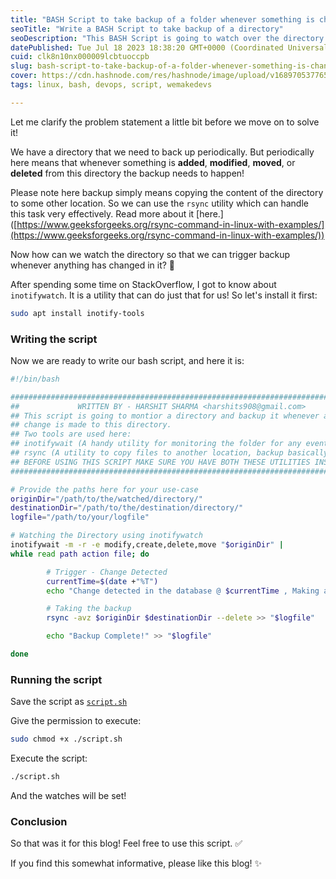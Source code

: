 ```yaml
---
title: "BASH Script to take backup of a folder whenever something is changed in it"
seoTitle: "Write a BASH Script to take backup of a directory"
seoDescription: "This BASH Script is going to watch over the directory and when any change happen (ADD | MODIFY | MOVE | DELETE) it is going to back up the directory."
datePublished: Tue Jul 18 2023 18:38:20 GMT+0000 (Coordinated Universal Time)
cuid: clk8n10nx000009lcbtuoccpb
slug: bash-script-to-take-backup-of-a-folder-whenever-something-is-changed-in-it
cover: https://cdn.hashnode.com/res/hashnode/image/upload/v1689705377654/fc5f7e91-9403-4cf4-9d97-884d9782d181.png
tags: linux, bash, devops, script, wemakedevs

---
```


Let me clarify the problem statement a little bit before we move on to solve it!

We have a directory that we need to back up periodically. But periodically here means that whenever something is **added**, **modified**, **moved**, or **deleted** from this directory the backup needs to happen!

Please note here backup simply means copying the content of the directory to some other location. So we can use the `rsync` utility which can handle this task very effectively. Read more about it \[here.\]([https://www.geeksforgeeks.org/rsync-command-in-linux-with-examples/](https://www.geeksforgeeks.org/rsync-command-in-linux-with-examples/))

Now how can we watch the directory so that we can trigger backup whenever anything has changed in it? 🤔

After spending some time on StackOverflow, I got to know about `inotifywatch`. It is a utility that can do just that for us! So let's install it first:

```bash
sudo apt install inotify-tools
```

### Writing the script

Now we are ready to write our bash script, and here it is:

```bash
#!/bin/bash

################################################################################
##             WRITTEN BY - HARSHIT SHARMA <harshits908@gmail.com>            ##
## This script is going to montior a directory and backup it whenever any     ##
## change is made to this directory.                                          ##
## Two tools are used here:                                                   ##
## inotifywait (A handy utility for monitoring the folder for any event)      ##
## rsync (A utility to copy files to another location, backup basically)      ##
## BEFORE USING THIS SCRIPT MAKE SURE YOU HAVE BOTH THESE UTILITIES INSTALLED ##
################################################################################

# Provide the paths here for your use-case
originDir="/path/to/the/watched/directory/"
destinationDir="/path/to/the/destination/directory/"
logfile="/path/to/your/logfile"

# Watching the Directory using inotifywatch
inotifywait -m -r -e modify,create,delete,move "$originDir" |
while read path action file; do

        # Trigger - Change Detected
        currentTime=$(date +"%T")
        echo "Change detected in the database @ $currentTime , Making a backup!" >> "$logfile"

        # Taking the backup
        rsync -avz $originDir $destinationDir --delete >> "$logfile"

        echo "Backup Complete!" >> "$logfile"

done
```

### **Running the script**

Save the script as [`script.sh`](http://script.sh)

Give the permission to execute:

```bash
sudo chmod +x ./script.sh
```

Execute the script:

```bash
./script.sh
```

And the watches will be set!

### **Conclusion**

So that was it for this blog! Feel free to use this script. ✅

If you find this somewhat informative, please like this blog! ✨